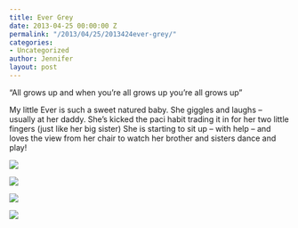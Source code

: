 ```yaml
---
title: Ever Grey
date: 2013-04-25 00:00:00 Z
permalink: "/2013/04/25/2013424ever-grey/"
categories:
- Uncategorized
author: Jennifer
layout: post
---
```


&#8220;All grows up and when you&#8217;re all grows up you&#8217;re all grows up&#8221;

My little Ever is such a sweet natured baby. She giggles and laughs &#8211; usually at her daddy. She&#8217;s kicked the paci habit trading it in for her two little fingers (just like her big sister) She is starting to sit up &#8211; with help &#8211; and loves the view from her chair to watch her brother and sisters dance and play!

![](http://static1.squarespace.com/static/50db6bb3e4b015296cd43789/50dfa5b1e4b0dc6320e0b5ea/51789749e4b0f3a3671f74ce/1366857547727/iphone-20130424223433-0.jpg)

![](http://static1.squarespace.com/static/50db6bb3e4b015296cd43789/50dfa5b1e4b0dc6320e0b5ea/5178974ae4b0bf76860b538d/1366857548023/iphone-20130424223433-1.jpg)

![](http://static1.squarespace.com/static/50db6bb3e4b015296cd43789/50dfa5b1e4b0dc6320e0b5ea/5178974be4b0e85a983b24a0/1366857549612/iphone-20130424223433-2.jpg)

![](http://static1.squarespace.com/static/50db6bb3e4b015296cd43789/50dfa5b1e4b0dc6320e0b5ea/5178974ce4b0bf76860b538f/1366857549509/iphone-20130424223433-3.jpg)
